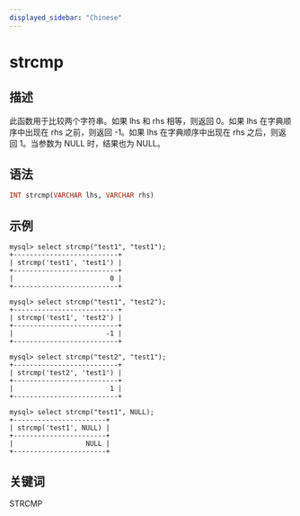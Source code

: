 ```yaml
---
displayed_sidebar: "Chinese"
---
```


# strcmp

## 描述

此函数用于比较两个字符串。如果 lhs 和 rhs 相等，则返回 0。如果 lhs 在字典顺序中出现在 rhs 之前，则返回 -1。如果 lhs 在字典顺序中出现在 rhs 之后，则返回 1。当参数为 NULL 时，结果也为 NULL。

## 语法

```Haskell
INT strcmp(VARCHAR lhs, VARCHAR rhs)
```

## 示例

```Plain Text
mysql> select strcmp("test1", "test1");
+--------------------------+
| strcmp('test1', 'test1') |
+--------------------------+
|                        0 |
+--------------------------+

mysql> select strcmp("test1", "test2");
+--------------------------+
| strcmp('test1', 'test2') |
+--------------------------+
|                       -1 |
+--------------------------+

mysql> select strcmp("test2", "test1");
+--------------------------+
| strcmp('test2', 'test1') |
+--------------------------+
|                        1 |
+--------------------------+

mysql> select strcmp("test1", NULL);
+-----------------------+
| strcmp('test1', NULL) |
+-----------------------+
|                  NULL |
+-----------------------+
```

## 关键词

STRCMP